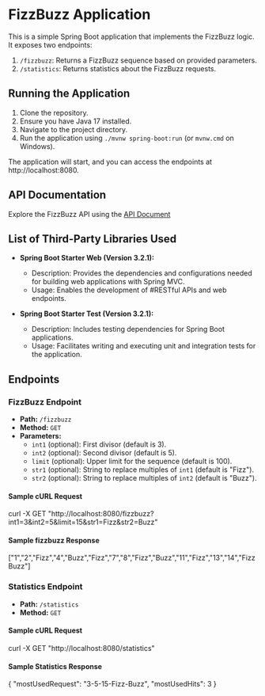 # FizzBuzz Application

This is a simple Spring Boot application that implements the FizzBuzz logic. It exposes two endpoints:

1. `/fizzbuzz`: Returns a FizzBuzz sequence based on provided parameters.
2. `/statistics`: Returns statistics about the FizzBuzz requests.

## Running the Application

1. Clone the repository.
2. Ensure you have Java 17 installed.
3. Navigate to the project directory.
4. Run the application using `./mvnw spring-boot:run` (or `mvnw.cmd` on Windows).

The application will start, and you can access the endpoints at http://localhost:8080.

## API Documentation

Explore the FizzBuzz API using the [API Document](https://docs.google.com/document/d/1Dxtew1p3syh0AOcnaarEALYO1c5ojQzYyPktL7yCwAQ/edit?usp=sharing)

## List of Third-Party Libraries Used

- **Spring Boot Starter Web (Version 3.2.1):**
  - Description: Provides the dependencies and configurations needed for building web applications with Spring MVC.
  - Usage: Enables the development of #RESTful APIs and web endpoints.

- **Spring Boot Starter Test (Version 3.2.1):**
  - Description: Includes testing dependencies for Spring Boot applications.
  - Usage: Facilitates writing and executing unit and integration tests for the application.
  
## Endpoints

### FizzBuzz Endpoint

- **Path:** `/fizzbuzz`
- **Method:** `GET`
- **Parameters:**
  - `int1` (optional): First divisor (default is 3).
  - `int2` (optional): Second divisor (default is 5).
  - `limit` (optional): Upper limit for the sequence (default is 100).
  - `str1` (optional): String to replace multiples of `int1` (default is "Fizz").
  - `str2` (optional): String to replace multiples of `int2` (default is "Buzz").

#### Sample cURL Request

curl -X GET "http://localhost:8080/fizzbuzz?int1=3&int2=5&limit=15&str1=Fizz&str2=Buzz"


#### Sample fizzbuzz Response 
["1","2","Fizz","4","Buzz","Fizz","7","8","Fizz","Buzz","11","Fizz","13","14","FizzBuzz"]

### Statistics Endpoint
- **Path:** `/statistics`
- **Method:** `GET`

#### Sample cURL Request
curl -X GET "http://localhost:8080/statistics"

#### Sample Statistics Response
{
  "mostUsedRequest": "3-5-15-Fizz-Buzz",
  "mostUsedHits": 3
}
